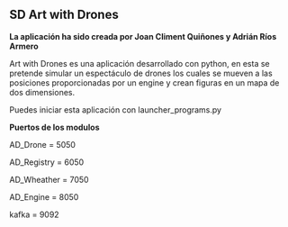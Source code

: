 **SD Art with Drones**
-
**La aplicación ha sido creada por Joan Climent Quiñones y Adrián Ríos Armero**

Art with Drones es una aplicación desarrollado con python, en esta se pretende simular un espectáculo de drones
los cuales se mueven a las posiciones proporcionadas por un engine y crean figuras en un mapa de dos dimensiones.

Puedes iniciar esta aplicación con launcher_programs.py


**Puertos de los modulos**

AD_Drone = 5050

AD_Registry = 6050

AD_Wheather = 7050

AD_Engine = 8050

kafka = 9092






